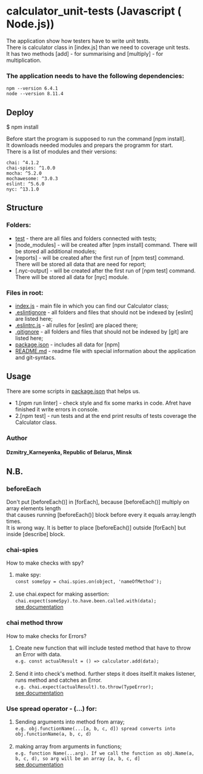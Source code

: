 # calculator_unit-tests (Javascript ( Node.js))

The application show how testers have to write unit tests.<br>
There is calculator class in [index.js] than we need to coverage unit tests.<br>
It has two methods [add] - for summarising and [multiply] - for multiplication.<br>

### The application needs to have the following dependencies:

    npm --version 6.4.1
    node --version 8.11.4

## Deploy
$ npm install

Before start the program is supposed to run the command [npm install].<br>
It downloads needed modules and prepars the programm for start.<br>
There is a list of modules and their versions:

    chai: ^4.1.2
    chai-spies: ^1.0.0
    mocha: ^5.2.0
    mochawesome: ^3.0.3
    eslint: ^5.6.0
    nyc: ^13.1.0

## Structure 
### Folders:

- [test](https://github.com/KarneyenkaDzmitry/calculator_unit-tests/tree/master/test) - there are all files and folders connected with tests;
- [node_modules] - will be created after [npm install] command. There will be stored all additional modules;
- [reports] - will be created after the first run of [npm test] command. There will be stored all data that are need for report;
- [.nyc-output] - will be created after the first run of [npm test] command. There will be stored all data for [nyc] module.

### Files in root:

- [index.js](https://github.com/KarneyenkaDzmitry/calculator_unit-tests/blob/master/index.js) - main file in which you can find our Calculator class;
- [.eslintignore](https://github.com/KarneyenkaDzmitry/calculator_unit-tests/blob/master/.eslintignore) - all folders and files that should not be indexed by [eslint] are listed here;
- [.eslintrc.js](https://github.com/KarneyenkaDzmitry/calculator_unit-tests/blob/master/.eslintrc.js) - all rulles for [eslint] are placed there;
- [.gitignore](https://github.com/KarneyenkaDzmitry/calculator_unit-tests/blob/master/.gitignore) -  all folders and files that should not be indexed by [git] are listed here;
- [package.json](https://github.com/KarneyenkaDzmitry/calculator_unit-tests/blob/master/package.json) - includes all data for [npm]
- [README.md](https://github.com/KarneyenkaDzmitry/calculator_unit-tests/blob/master/README.md) - readme file with special information about the application and git-syntacs. 

## Usage

There are some scripts in [package.json](https://github.com/KarneyenkaDzmitry/calculator_unit-tests/blob/master/package.json) that helps us.<br>

* 1.[npm run linter] - check style and fix some marks in code. Afret have finished it write errors in console.
* 2.[npm test] - run tests and at the end print results of tests coverage the Calculator class.

### Author
#### Dzmitry_Karneyenka, Republic of Belarus, Minsk

## N.B.
### beforeEach
Don't put [beforeEach()] in [forEach], because [beforeEach()] multiply on array elements length<br>
that causes running [beforeEach()] block before every it equals array.length times.<br>
It is wrong way. It is better to place [beforeEach()] outside [forEach] but inside [describe] block.

### chai-spies
How to make checks with spy?<br>
 1. make spy: <br>
`const someSpy = chai.spies.on(object, 'nameOfMethod');`<br><br>
 2. use chai.expect for making assertion:<br>
`chai.expect(someSpy).to.have.been.called.with(data);`<br>
[see documentation](http://www.chaijs.com/plugins/chai-spies/)<br>

### chai method throw
How to make checks for Errors?<br>
1. Create new function that will include tested method that have to throw an Error with data.<br>
`e.g. const actualResult = () => calculator.add(data);`<br><br>
2. Send it into check's method. further steps it does itself.It makes listener, runs method and catches an Error.<br>
`e.g. chai.expect(actualResult).to.throw(TypeError);`<br>
[see documentation](https://www.chaijs.com/api/bdd/#method_throw)<br>

### Use spread operator - (...) for:
1. Sending arguments into method from array;<br>
`e.g. obj.functionName(...[a, b, c, d]) spread converts into obj.functionName(a, b, c, d) `<br><br>
2. making array from arguments in functions;<br>
`e.g. function Name(...arg). If we call the function as obj.Name(a, b, c, d), so arg will be an array [a, b, c, d]`<br>
[see documentation](https://developer.mozilla.org/ru/docs/Web/JavaScript/Reference/Operators/Spread_syntax)<br>
